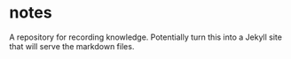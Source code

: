 # notes

A repository for recording knowledge. Potentially turn this into a Jekyll site that will serve the markdown files.
